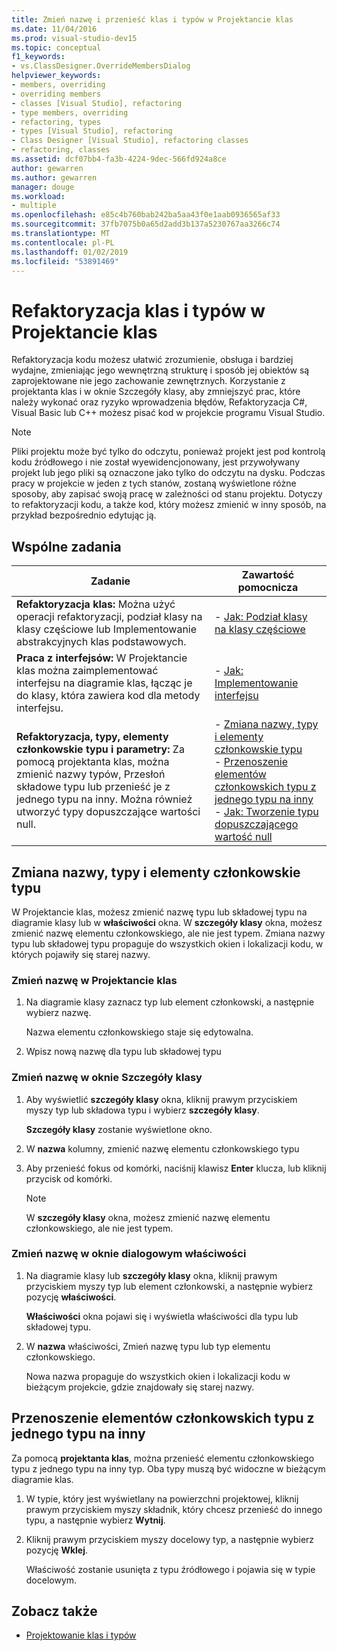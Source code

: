 ```yaml
---
title: Zmień nazwę i przenieść klas i typów w Projektancie klas
ms.date: 11/04/2016
ms.prod: visual-studio-dev15
ms.topic: conceptual
f1_keywords:
- vs.ClassDesigner.OverrideMembersDialog
helpviewer_keywords:
- members, overriding
- overriding members
- classes [Visual Studio], refactoring
- type members, overriding
- refactoring, types
- types [Visual Studio], refactoring
- Class Designer [Visual Studio], refactoring classes
- refactoring, classes
ms.assetid: dcf07bb4-fa3b-4224-9dec-566fd924a8ce
author: gewarren
ms.author: gewarren
manager: douge
ms.workload:
- multiple
ms.openlocfilehash: e85c4b760bab242ba5aa43f0e1aab0936565af33
ms.sourcegitcommit: 37fb7075b0a65d2add3b137a5230767aa3266c74
ms.translationtype: MT
ms.contentlocale: pl-PL
ms.lasthandoff: 01/02/2019
ms.locfileid: "53891469"
---
```

# <a name="refactor-classes-and-types-in-class-designer"></a>Refaktoryzacja klas i typów w Projektancie klas

Refaktoryzacja kodu możesz ułatwić zrozumienie, obsługa i bardziej wydajne, zmieniając jego wewnętrzną strukturę i sposób jej obiektów są zaprojektowane nie jego zachowanie zewnętrznych. Korzystanie z projektanta klas i w oknie Szczegóły klasy, aby zmniejszyć prac, które należy wykonać oraz ryzyko wprowadzenia błędów, Refaktoryzacja C#, Visual Basic lub C++ możesz pisać kod w projekcie programu Visual Studio.

> [!NOTE]
> Pliki projektu może być tylko do odczytu, ponieważ projekt jest pod kontrolą kodu źródłowego i nie został wyewidencjonowany, jest przywoływany projekt lub jego pliki są oznaczone jako tylko do odczytu na dysku. Podczas pracy w projekcie w jeden z tych stanów, zostaną wyświetlone różne sposoby, aby zapisać swoją pracę w zależności od stanu projektu. Dotyczy to refaktoryzacji kodu, a także kod, który możesz zmienić w inny sposób, na przykład bezpośrednio edytując ją.

## <a name="common-tasks"></a>Wspólne zadania

|Zadanie|Zawartość pomocnicza|
|----------| - |
|**Refaktoryzacja klas:** Można użyć operacji refaktoryzacji, podział klasy na klasy częściowe lub Implementowanie abstrakcyjnych klas podstawowych.|-   [Jak: Podział klasy na klasy częściowe](how-to-split-a-class-into-partial-classes.md)|
|**Praca z interfejsów:** W Projektancie klas można zaimplementować interfejsu na diagramie klas, łącząc je do klasy, która zawiera kod dla metody interfejsu.|-   [Jak: Implementowanie interfejsu](how-to-implement-an-interface.md)|
|**Refaktoryzacja, typy, elementy członkowskie typu i parametry:** Za pomocą projektanta klas, można zmienić nazwy typów, Przesłoń składowe typu lub przenieść je z jednego typu na inny. Można również utworzyć typy dopuszczające wartości null.|-   [Zmiana nazwy, typy i elementy członkowskie typu](#rename-types-and-type-members)<br />-   [Przenoszenie elementów członkowskich typu z jednego typu na inny](#move-type-members-from-one-type-to-another)<br />-   [Jak: Tworzenie typu dopuszczającego wartość null](how-to-create-a-nullable-type.md)|

## <a name="rename-types-and-type-members"></a>Zmiana nazwy, typy i elementy członkowskie typu

W Projektancie klas, możesz zmienić nazwę typu lub składowej typu na diagramie klasy lub w **właściwości** okna. W **szczegóły klasy** okna, możesz zmienić nazwę elementu członkowskiego, ale nie jest typem. Zmiana nazwy typu lub składowej typu propaguje do wszystkich okien i lokalizacji kodu, w których pojawiły się starej nazwy.

### <a name="rename-in-the-class-designer"></a>Zmień nazwę w Projektancie klas

1. Na diagramie klasy zaznacz typ lub element członkowski, a następnie wybierz nazwę.

     Nazwa elementu członkowskiego staje się edytowalna.

2. Wpisz nową nazwę dla typu lub składowej typu

### <a name="rename-in-the-class-details-window"></a>Zmień nazwę w oknie Szczegóły klasy

1. Aby wyświetlić **szczegóły klasy** okna, kliknij prawym przyciskiem myszy typ lub składowa typu i wybierz **szczegóły klasy**.

     **Szczegóły klasy** zostanie wyświetlone okno.

2. W **nazwa** kolumny, zmienić nazwę elementu członkowskiego typu

3. Aby przenieść fokus od komórki, naciśnij klawisz **Enter** klucza, lub kliknij przycisk od komórki.

    > [!NOTE]
    > W **szczegóły klasy** okna, możesz zmienić nazwę elementu członkowskiego, ale nie jest typem.

### <a name="rename-in-the-properties-window"></a>Zmień nazwę w oknie dialogowym właściwości

1. Na diagramie klasy lub **szczegóły klasy** okna, kliknij prawym przyciskiem myszy typ lub element członkowski, a następnie wybierz pozycję **właściwości**.

     **Właściwości** okna pojawi się i wyświetla właściwości dla typu lub składowej typu.

2. W **nazwa** właściwości, Zmień nazwę typu lub typ elementu członkowskiego.

     Nowa nazwa propaguje do wszystkich okien i lokalizacji kodu w bieżącym projekcie, gdzie znajdowały się starej nazwy.

## <a name="move-type-members-from-one-type-to-another"></a>Przenoszenie elementów członkowskich typu z jednego typu na inny

Za pomocą **projektanta klas**, można przenieść elementu członkowskiego typu z jednego typu na inny typ. Oba typy muszą być widoczne w bieżącym diagramie klas.

1. W typie, który jest wyświetlany na powierzchni projektowej, kliknij prawym przyciskiem myszy składnik, który chcesz przenieść do innego typu, a następnie wybierz **Wytnij**.

2. Kliknij prawym przyciskiem myszy docelowy typ, a następnie wybierz pozycję **Wklej**.

     Właściwość zostanie usunięta z typu źródłowego i pojawia się w typie docelowym.

## <a name="see-also"></a>Zobacz także

- [Projektowanie klas i typów](designing-and-viewing-classes-and-types.md)